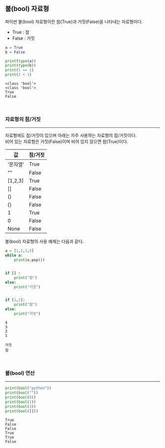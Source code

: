 

## 불(bool) 자료형

파이썬 불(bool) 자료형이란 참(True)과 거짓(False)을 나타내는 자료형이다.

- True : 참
- False : 거짓
  
```python
a = True
b = False

print(type(a))
print(type(b))
print(1 == 1)
print(2 < 1)
```

```text
<class 'bool'>
<class 'bool'>
True
False
```

<br>

### 자료형의 참/거짓
---

자료형에도 참/거짓이 있으며 아래는 자주 사용하는 자료형의 참/거짓이다.  
비어 있는 자료형은 거짓(False)이며 비어 있지 않으면 참(True)이다.

|값|참/거짓|
|---|---|
|'문자열'|True|
|""|False|
|[1,2,3]|True|
|[]|False|
|()|False|
|{}|False|
|1|True|
|0|False|
|None|False|

불(bool) 자료형의 사용 예제는 다음과 같다.

```python
a = [1,2,3,4]
while a:
    print(a.pop())


if [] :
    print("참")
else:
    print("거짓")


if [1,2]:
    print("참")
else:
    print("거짓")

```
```text
4
3
2
1

거짓
참
```

<br>

### 불(bool) 연산
---

```python
print(bool("python"))
print(bool(""))
print(bool(0))
print(bool(1))
print(bool(3))
print(bool([]))
```
```text
True
False
False
True
True
False
```
